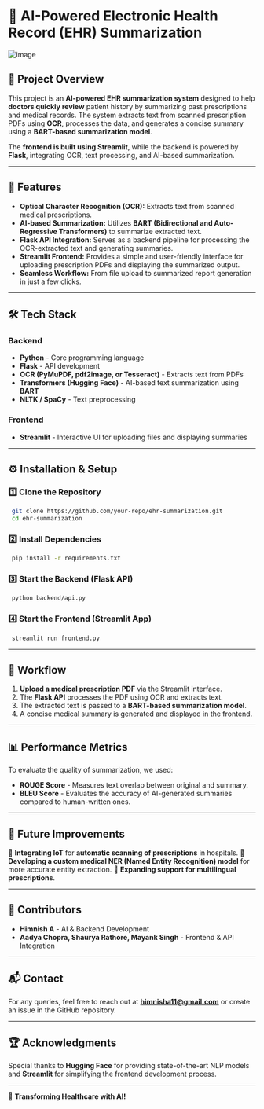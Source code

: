 # 📄 AI-Powered Electronic Health Record (EHR) Summarization
![image](https://github.com/user-attachments/assets/8c727e4e-09fb-484e-8865-9003b7050600)


## 🚀 Project Overview

This project is an **AI-powered EHR summarization system** designed to help **doctors quickly review** patient history by summarizing past prescriptions and medical records. The system extracts text from scanned prescription PDFs using **OCR**, processes the data, and generates a concise summary using a **BART-based summarization model**.

The **frontend is built using Streamlit**, while the backend is powered by **Flask**, integrating OCR, text processing, and AI-based summarization.

---

## 📌 Features
- **Optical Character Recognition (OCR):** Extracts text from scanned medical prescriptions.
- **AI-based Summarization:** Utilizes **BART (Bidirectional and Auto-Regressive Transformers)** to summarize extracted text.
- **Flask API Integration:** Serves as a backend pipeline for processing the OCR-extracted text and generating summaries.
- **Streamlit Frontend:** Provides a simple and user-friendly interface for uploading prescription PDFs and displaying the summarized output.
- **Seamless Workflow:** From file upload to summarized report generation in just a few clicks.

---

## 🛠️ Tech Stack

### **Backend**
- **Python** - Core programming language
- **Flask** - API development
- **OCR (PyMuPDF, pdf2image, or Tesseract)** - Extracts text from PDFs
- **Transformers (Hugging Face)** - AI-based text summarization using **BART**
- **NLTK / SpaCy** - Text preprocessing

### **Frontend**
- **Streamlit** - Interactive UI for uploading files and displaying summaries

---

## ⚙️ Installation & Setup

### **1️⃣ Clone the Repository**
```bash
 git clone https://github.com/your-repo/ehr-summarization.git
 cd ehr-summarization
```

### **2️⃣ Install Dependencies**
```bash
 pip install -r requirements.txt
```

### **3️⃣ Start the Backend (Flask API)**
```bash
 python backend/api.py
```

### **4️⃣ Start the Frontend (Streamlit App)**
```bash
 streamlit run frontend.py
```

---

## 🔄 Workflow
1. **Upload a medical prescription PDF** via the Streamlit interface.
2. The **Flask API** processes the PDF using OCR and extracts text.
3. The extracted text is passed to a **BART-based summarization model**.
4. A concise medical summary is generated and displayed in the frontend.

---

## 📊 Performance Metrics
To evaluate the quality of summarization, we used:
- **ROUGE Score** - Measures text overlap between original and summary.
- **BLEU Score** - Evaluates the accuracy of AI-generated summaries compared to human-written ones.

---

## 🔮 Future Improvements
🔹 **Integrating IoT** for **automatic scanning of prescriptions** in hospitals.
🔹 **Developing a custom medical NER (Named Entity Recognition) model** for more accurate entity extraction.
🔹 **Expanding support for multilingual prescriptions**.

---

## 🎯 Contributors
- **Himnish A** - AI & Backend Development
- **Aadya Chopra, Shaurya Rathore, Mayank Singh** - Frontend & API Integration

---

## 📬 Contact
For any queries, feel free to reach out at **himnisha11@gmail.com** or create an issue in the GitHub repository.

---

## 🏆 Acknowledgments
Special thanks to **Hugging Face** for providing state-of-the-art NLP models and **Streamlit** for simplifying the frontend development process.

---

🚀 **Transforming Healthcare with AI!**

